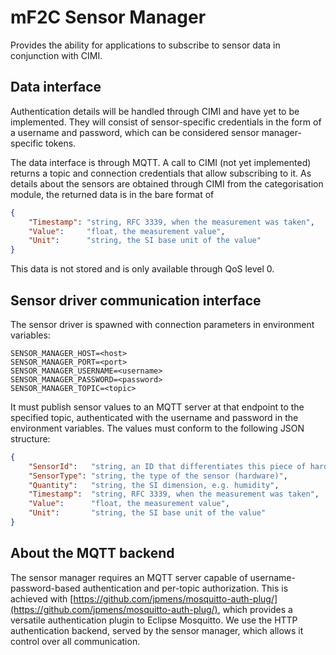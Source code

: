 # mF2C Sensor Manager

Provides the ability for applications to subscribe to sensor data in conjunction with CIMI. 

## Data interface

Authentication details will be handled through CIMI and have yet to be implemented. They will consist of sensor-specific
credentials in the form of a username and password, which can be considered sensor manager-specific tokens.

The data interface is through MQTT. A call to CIMI (not yet implemented) returns a topic and connection credentials
that allow subscribing to it. As details about the sensors are obtained through CIMI from the categorisation module,
the returned data is in the bare format of

```json
{
    "Timestamp": "string, RFC 3339, when the measurement was taken",
    "Value":     "float, the measurement value",
    "Unit":      "string, the SI base unit of the value"
}
```

This data is not stored and is only available through QoS level 0.

## Sensor driver communication interface

The sensor driver is spawned with connection parameters in environment variables:

```
SENSOR_MANAGER_HOST=<host>
SENSOR_MANAGER_PORT=<port>
SENSOR_MANAGER_USERNAME=<username>
SENSOR_MANAGER_PASSWORD=<password>
SENSOR_MANAGER_TOPIC=<topic>
``` 

It must publish sensor values to an MQTT server at that endpoint to the specified topic, authenticated with 
the username and password in the environment variables. The values must conform to the following 
JSON structure:

```json
{
    "SensorId":   "string, an ID that differentiates this piece of hardware sensor from others",
    "SensorType": "string, the type of the sensor (hardware)",
    "Quantity":   "string, the SI dimension, e.g. humidity",
    "Timestamp":  "string, RFC 3339, when the measurement was taken",
    "Value":      "float, the measurement value",
    "Unit":       "string, the SI base unit of the value"
}
```

## About the MQTT backend

The sensor manager requires an MQTT server capable of username-password-based authentication and per-topic authorization.
This is achieved with [https://github.com/jpmens/mosquitto-auth-plug/](https://github.com/jpmens/mosquitto-auth-plug/),
which provides a versatile authentication plugin to Eclipse Mosquitto. We use the HTTP authentication backend, served
by the sensor manager, which allows it control over all communication.
